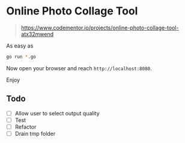 Online Photo Collage Tool
=========================
> https://www.codementor.io/projects/online-photo-collage-tool-atx32mwend

As easy as

```bash
go run *.go
```

Now open your browser and reach `http://localhost:8080`.

Enjoy

## Todo

- [ ] Allow user to select output quality
- [ ] Test
- [ ] Refactor
- [ ] Drain tmp folder
